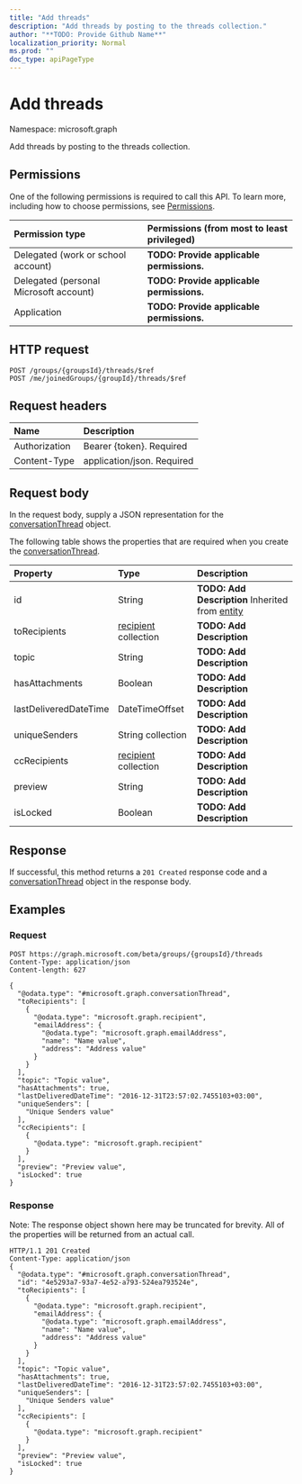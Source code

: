 ```yaml
---
title: "Add threads"
description: "Add threads by posting to the threads collection."
author: "**TODO: Provide Github Name**"
localization_priority: Normal
ms.prod: ""
doc_type: apiPageType
---
```


# Add threads

Namespace: microsoft.graph

Add threads by posting to the threads collection.

## Permissions
One of the following permissions is required to call this API. To learn more, including how to choose permissions, see [Permissions](/concepts/permissions-reference.md).

|Permission type|Permissions (from most to least privileged)|
|:---|:---|
|Delegated (work or school account)|**TODO: Provide applicable permissions.**|
|Delegated (personal Microsoft account)|**TODO: Provide applicable permissions.**|
|Application|**TODO: Provide applicable permissions.**|

## HTTP request
<!-- {
  "blockType": "ignored"
}
-->
``` http
POST /groups/{groupsId}/threads/$ref
POST /me/joinedGroups/{groupId}/threads/$ref
```

## Request headers
|Name|Description|
|:---|:---|
|Authorization|Bearer {token}. Required|
|Content-Type|application/json. Required|

## Request body
In the request body, supply a JSON representation for the [conversationThread](../resources/conversationthread.md) object.

The following table shows the properties that are required when you create the [conversationThread](../resources/conversationthread.md).

|Property|Type|Description|
|:---|:---|:---|
|id|String|**TODO: Add Description** Inherited from [entity](../resources/entity.md)|
|toRecipients|[recipient](../resources/recipient.md) collection|**TODO: Add Description**|
|topic|String|**TODO: Add Description**|
|hasAttachments|Boolean|**TODO: Add Description**|
|lastDeliveredDateTime|DateTimeOffset|**TODO: Add Description**|
|uniqueSenders|String collection|**TODO: Add Description**|
|ccRecipients|[recipient](../resources/recipient.md) collection|**TODO: Add Description**|
|preview|String|**TODO: Add Description**|
|isLocked|Boolean|**TODO: Add Description**|



## Response
If successful, this method returns a `201 Created` response code and a [conversationThread](../resources/conversationthread.md) object in the response body.

## Examples

### Request
<!-- {
  "blockType": "request",
  "name": "create_conversationthread_from_"
}
-->
``` http
POST https://graph.microsoft.com/beta/groups/{groupsId}/threads
Content-Type: application/json
Content-length: 627

{
  "@odata.type": "#microsoft.graph.conversationThread",
  "toRecipients": [
    {
      "@odata.type": "microsoft.graph.recipient",
      "emailAddress": {
        "@odata.type": "microsoft.graph.emailAddress",
        "name": "Name value",
        "address": "Address value"
      }
    }
  ],
  "topic": "Topic value",
  "hasAttachments": true,
  "lastDeliveredDateTime": "2016-12-31T23:57:02.7455103+03:00",
  "uniqueSenders": [
    "Unique Senders value"
  ],
  "ccRecipients": [
    {
      "@odata.type": "microsoft.graph.recipient"
    }
  ],
  "preview": "Preview value",
  "isLocked": true
}
```

### Response
Note: The response object shown here may be truncated for brevity. All of the properties will be returned from an actual call.
<!-- {
  "blockType": "response",
  "truncated": true,
  "@odata.type": "microsoft.graph.conversationthread"
}
-->
``` http
HTTP/1.1 201 Created
Content-Type: application/json
{
  "@odata.type": "#microsoft.graph.conversationThread",
  "id": "4e5293a7-93a7-4e52-a793-524ea793524e",
  "toRecipients": [
    {
      "@odata.type": "microsoft.graph.recipient",
      "emailAddress": {
        "@odata.type": "microsoft.graph.emailAddress",
        "name": "Name value",
        "address": "Address value"
      }
    }
  ],
  "topic": "Topic value",
  "hasAttachments": true,
  "lastDeliveredDateTime": "2016-12-31T23:57:02.7455103+03:00",
  "uniqueSenders": [
    "Unique Senders value"
  ],
  "ccRecipients": [
    {
      "@odata.type": "microsoft.graph.recipient"
    }
  ],
  "preview": "Preview value",
  "isLocked": true
}
```

